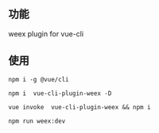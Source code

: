 ## 功能
 weex plugin for vue-cli

## 使用
```
npm i -g @vue/cli
```

```
npm i  vue-cli-plugin-weex -D
```

```
vue invoke  vue-cli-plugin-weex && npm i
```

```
npm run weex:dev
```


